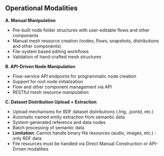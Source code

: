 
## Operational Modalities

**A. Manual Manipulation**
- Pre-built node folder structures with user-editable flows and other components
- Manual mesh resource creation (nodes; flows, snapshots, distributions and other components)
- File-system based editing workflows
- Validation of hand-crafted mesh structures

**B. API-Driven Node Manipulation**
- Flow-service API endpoints for programmatic node creation
- Support for root node initialization
- Flow and other component management via API
- RESTful mesh resource manipulation

**C. Dataset Distribution Upload + Extraction**
- Upload mechanisms for RDF dataset distributions (.trig, .jsonld, etc.)
- Automatic named entity extraction from semantic data
- System-generated reference and data nodes
- Batch processing of semantic data
- **Limitation**: Cannot handle binary file resources (audio, images, etc.) - only RDF data
- File resources must be handled via Direct Manual Construction or API-Driven modalities
